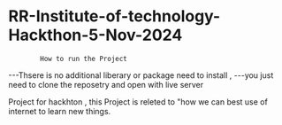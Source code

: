 # RR-Institute-of-technology-Hackthon-5-Nov-2024

            How to run the Project 
---Thsere is no additional liberary or package need to install , 
---you just need to clone the reposetry and open with live server 


Project for hackhton , this Project is releted to "how we can best use of internet to learn new things.  

